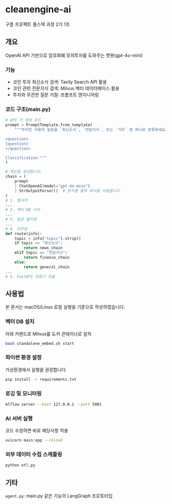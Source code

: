 # cleanengine-ai
구름 프로펙트 풀스택 과정 2기 1조
## 개요
OpenAI API 기반으로 암호화폐 모의투자를 도와주는 챗봇(gpt-4o-mini) 
### 기능
- 코인 투자 최신소식 검색: Tavily Search API 활용
- 코인 관련 전문지식 검색: Milvus 벡터 데이터베이스 활용
- 투자와 무관한 질문 거절: 프롬프트 엔지니어링
### 코드 구조(main.py)
```python
# API 키 정보 로드
prompt = PromptTemplate.from_template(
    """주어진 사용자 질문을 `최신소식`, `전문지식`, 또는 `기타` 중 하나로 분류하세요. 한 단어 이상으로 응답하지 마세요.

<question>
{question}
</question>

Classification:"""
)

# 체인을 생성합니다.
chain = (
    prompt
    | ChatOpenAI(model="gpt-4o-mini")
    | StrOutputParser()  # 문자열 출력 파서를 사용합니다.
)
# 1. 웹서치
...
# 2. 벡터 DB 서치
...
# 3. 질문 필터링
...
# 4. 라우팅
def route(info):
    topic = info["topic"].strip()
    if topic == "최신소식":
        return news_chain
    elif topic == "전문지식":
        return finance_chain  
    else:
        return general_chain
...
# 5. FastAPI 비동기 호출
```
## 사용법
본 문서는 macOS/Linux 로컬 실행을 기준으로 작성하였습니다.
### 벡터 DB 설치
아래 커맨드로 Milvus를 도커 콘테이너로 설치
```sh
bash standalone_embed.sh start
```
### 파이썬 환경 설정
가상환경에서 실행을 권장합니다.
```sh
pip install -r requirements.txt
```
### 로깅 및 모니터링
```sh
mlflow server --host 127.0.0.1 --port 5001
```
### AI 서버 실행
코드 수정하면 바로 해당사항 적용
```sh
uvicorn main:app --reload
```
### 외부 데이터 수집 스케줄링
```sh
python etl.py
```
## 기타
`agent.py`: main.py 같은 기능의 LangGraph 프로토타입
